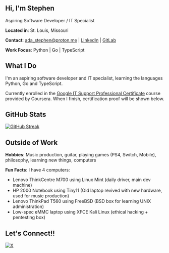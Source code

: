 ## Hi, I'm Stephen

Aspiring Software Developer / IT Specialist

**Located in**: St. Louis, Missouri

**Contact**: ada_stephen@proton.me | [LinkedIn](https://www.linkedin.com/in/stephen-ada-345a06370/) | 
[GitLab](https://gitlab.com/stephenjamesada)

**Work Focus**: Python | Go | TypeScript

## What I Do

I'm an aspiring software developer and IT specialist, learning the languages Python, Go and TypeScript.

Currently enrolled in the [Google IT Support Professional Certificate](https://www.coursera.org/professional-certificates/google-it-support) course provided by Coursera. When I finish, certification proof will be shown below.

## GitHub Stats

[![GitHub Streak](https://streak-stats.demolab.com?user=stephenjamesada&theme=dark&hide_border=true)](https://git.io/streak-stats)

## Outside of Work

**Hobbies**: Music production, guitar, playing games (PS4, Switch, Mobile), philosophy, learning new things, computers

**Fun Facts**: I have 4 computers:

- Lenovo ThinkCentre M700 using Linux Mint (daily driver, main dev machine)
- HP 2000 Notebook using Tiny11 (Old laptop revived with new hardware, used for music production)
- Lenovo ThinkPad T560 using FreeBSD (BSD box for learning UNIX administration)
- Low-spec eMMC laptop using XFCE Kali Linux (ethical hacking + pentesting box)

## Let's Connect!!

[![X](https://img.shields.io/badge/X-%23000000.svg?style=for-the-badge&logo=X&logoColor=white)](https://x.com/stephenjamesada)
